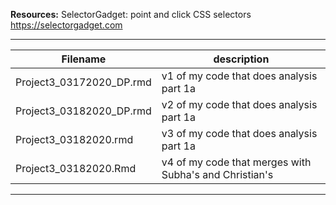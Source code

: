 
**Resources:** 
SelectorGadget: point and click CSS selectors
https://selectorgadget.com

------------------------------------------------------ 
Filename  | description
--------------------------- | --------------------------- 
Project3_03172020_DP.rmd | v1 of my code that does analysis part 1a
Project3_03182020_DP.rmd | v2 of my code that does analysis part 1a
Project3_03182020.rmd | v3 of my code that does analysis part 1a
Project3_03182020.Rmd | v4 of my code that merges with Subha's and Christian's
------------------------------------------------------ 
